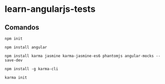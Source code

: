 # learn-angularjs-tests

## Comandos

`npm init`

`npm install angular`

`npm install karma jasmine karma-jasmine-es6 phantomjs angular-mocks --save-dev`

`npm install -g karma-cli`

`karma init`